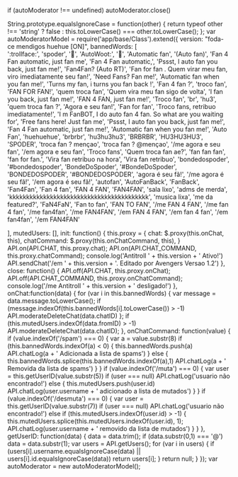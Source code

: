 if (autoModerator !== undefined)
  autoModerator.close()

String.prototype.equalsIgnoreCase     = function(other)    { return typeof other !== 'string' ? false : this.toLowerCase() === other.toLowerCase(); };
var autoModeratorModel = require('app/base/Class').extend({
	version: "foda-ce mendigos huehue [ON]",
	bannedWords: [		
		         ':trollface:',
			 'spoder',
			 ':shit:',
			 'AutoWoot:',
			 ':poop:',
			 'Automatic fan',
			 '(Auto fan)',
			 'Fan 4 Fan automatic, just fan me',
			 'Fan 4 Fan automatic,',
			 'Pssst, I auto fan you back, just fan me!',
			 'Fan4Fan? (Auto RT)',
			 'Fan for fan . Quem virar meu fan, viro imediatamente seu fan!',
			 'Need Fans? Fan me!',
			 'Automatic fan when you fan me!',
			 'Turns my fan, i turns you fan back !',
			 'Fan 4 fan ?',
			 'troco fan',
			 'FAN FOR FAN!',
			 'quem troca fan',
			 'Quem vira meu fan sigo de volta',
			 'I fan you back, just fan me!',
			 'FAN 4 FAN, just fan me!',
			 'Troco fan',
 			 'br',
			 'hu3',
   			 'quem troca fan ?',
			 'Agora e seu fan!',
			 'Fan for fan',
			 'Troco fans, retribuo imediatamente!',
			 'I m FanBOT, I do auto fan 4 fan. So what are you waiting for',
			 'Free fans here! Just fan me',
			 'Pssst, I auto fan you back, just fan me!',
			 'Fan 4 Fan automatic, just fan me!',
			 'Automatic fan when you fan me!',
			 'Auto Fan',
                         'huehuehue',
                         'brbrbr',
                         'hu3hu3hu3',
                         'BRBRBR',
                         'HU3HU3HU3',
                         'SPODER',
                         'troca fan ? mençao',
                         'troca fan ? @mençao',
                         '/me agora e seu fan',
                         '/em agora e seu fan',
                         'Troco fans',
                         'Quem troca fan ae?',
                         'fan fan fan',
                         'fan for fan.',
                         'Vira fan retribuo na hora',
                         'Vira fan retribuo',
                         'bondedospoder',
                         '#bondedospoder',
                         'BondeDoSpoder',
                         '#BondeDoSpoder',
                         'BONDEDOSPODER',
                         '#BONDEDOSPODER',
                         'agora é seu fã!',
                         '/me agora é seu fã!',
                         '/em agora é seu fã!',
                         'autofan',
                         'AutoFanBack',
                         'FanBack',
                         'Fan4Fan',
                         'Fan 4 fan',
                         'FAN 4 FAN',
                         'FAN4FAN',
                         'sala lixo',
                         'adms de merda', 
                         'kkkkkkkkkkkkkkkkkkkkkkkkkkkkkkkkkkkkkkkkk',
                         'musica lixa',
                         'me da featured?',
                         'FaN4FaN',
                         'Fan to fan',
                         'FAN TO FAN',
                         '/me FAN 4 FAN', 
                         '/me fan 4 fan',
                         '/me fan4fan',
                         '/me FAN4FAN',
                         '/em FAN 4 FAN',
                         '/em fan 4 fan',
                         '/em fan4fan',
                         '/em FAN4FAN'
 
  ],
	mutedUsers: [],
	init: function() {
		this.proxy = {
			chat:        $.proxy(this.onChat,          this),
			chatCommand: $.proxy(this.onChatCommand,   this),
		}
		API.on(API.CHAT,          this.proxy.chat);
		API.on(API.CHAT_COMMAND,  this.proxy.chatCommand);
		console.log('Antitroll ' + this.version + ' Ativo!')
		API.sendChat('/em  ' + this.version + '. Editado por Avengers Versao 1.2')
	},
	close: function() {
		API.off(API.CHAT,          this.proxy.onChat);
		API.off(API.CHAT_COMMAND,  this.proxy.onChatCommand);
		console.log('/me Antitroll ' + this.version + ' desligado!')
	},
	onChat:function(data) {
		for (var i in this.bannedWords) {
			var message = data.message.toLowerCase();
			if (message.indexOf(this.bannedWords[i].toLowerCase()) > -1)
				API.moderateDeleteChat(data.chatID)
		};
		if (this.mutedUsers.indexOf(data.fromID) > -1)
			API.moderateDeleteChat(data.chatID);
	},
	onChatCommand: function(value) {
		if (value.indexOf('/spam') === 0) {
			var a = value.substr(8)
			if (this.bannedWords.indexOf(a) < 0) {
				this.bannedWords.push(a)
				API.chatLog(a + ' Adicionada a lista de spams')
			} else {
				this.bannedWords.splice(this.bannedWords.indexOf(a),1)
				API.chatLog(a + ' Removida da lista de spams')
			}
		}
		if (value.indexOf('/muta') === 0) {
			var user = this.getUserID(value.substr(5))
			if (user === null) API.chatLog('usuario não encontrado!')
			else {
				this.mutedUsers.push(user.id)
				API.chatLog(user.username + ' adicionado a lista de mutados')
			}
		}
		if (value.indexOf('/desmuta') === 0) {
			var user = this.getUserID(value.substr(7))
			if (user === null) API.chatLog('usuario não encontrado!')
			else if (this.mutedUsers.indexOf(user.id) > -1) {
				this.mutedUsers.splice(this.mutedUsers.indexOf(user.id), 1);
				API.chatLog(user.username + ' removido da lista de mutados')
			}
		}
	},
	getUserID: function(data) {
    	data = data.trim();
        if (data.substr(0,1) === '@')
            data = data.substr(1);
            var users = API.getUsers();
            for (var i in users) {
                if (users[i].username.equalsIgnoreCase(data) || users[i].id.equalsIgnoreCase(data))
                    return users[i];
            }
            return null;
        }
});
var autoModerator = new autoModeratorModel();
     
                           
